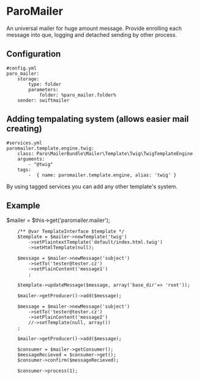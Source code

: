 ParoMailer
===========

An universal mailer for huge amount message. 
Provide enrolling each message into que, logging and detached sending by other process.

Configuration
---
    #config.yml
    paro_mailer:
        storage:
            type: folder
            parameters:
                folder: %paro_mailer.folder%
        sender: swiftmailer

Adding tempalating system (allows easier mail creating)
---
    #services.yml
    paromailer.template.engine.twig:
        class: Paro\MailerBundle\Mailer\Template\Twig\TwigTemplateEngine
        arguments:
            - "@twig"
        tags:
            -  { name: paromailer.template.engine, alias: 'twig' }
            
By using tagged services you can add any other template's system.

Example
----

$mailer = $this->get('paromailer.mailer');




        /** @var TemplateInterface $template */
        $template = $mailer->newTemplate('twig')
            ->setPlaintextTemplate('default/index.html.twig')
            ->setHtmlTemplate(null);

        $message = $mailer->newMessage('subject')
            ->setTo('tester@tester.cz')
            ->setPlainContent('message1')
            ;

        $template->updateMessage($message, array('base_dir'=> 'root'));

        $mailer->getProducer()->add($message);

        $message = $mailer->newMessage('subject')
            ->setTo('tester@tester.cz')
            ->setPlainContent('message2')
            //->setTemplate(null, array())
        ;

        $mailer->getProducer()->add($message);

        $consumer = $mailer->getConsumer();
        $messageRecieved = $consumer->get();
        $consumer->confirm($messageRecieved);

        $consumer->process(1);

